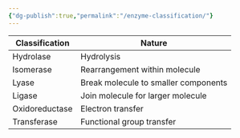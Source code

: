 ```yaml
---
{"dg-publish":true,"permalink":"/enzyme-classification/"}
---
```



| Classification | Nature                               |
| -------------- | ------------------------------------ |
| Hydrolase      | Hydrolysis                           |
| Isomerase      | Rearrangement within molecule        |
| Lyase          | Break molecule to smaller components |
| Ligase         | Join molecule for larger molecule    |
| Oxidoreductase | Electron transfer                    |
| Transferase    | Functional group transfer            |
